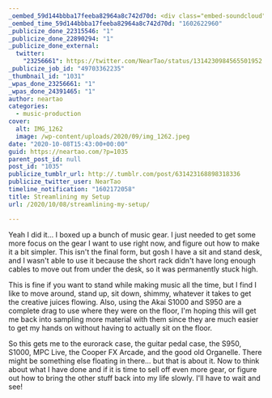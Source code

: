 ```yaml
---
_oembed_59d144bbba17feeba82964a8c742d70d: <div class="embed-soundcloud"><iframe title="MPCBB 292 - Space Dust by NearTao" width="500" height="400" scrolling="no" frameborder="no" src="https://w.soundcloud.com/player/?visual=true&url=https%3A%2F%2Fapi.soundcloud.com%2Ftracks%2F904669087&show_artwork=true&maxwidth=500&maxheight=750&dnt=1"></iframe></div>
_oembed_time_59d144bbba17feeba82964a8c742d70d: "1602622960"
_publicize_done_22315546: "1"
_publicize_done_22890294: "1"
_publicize_done_external:
  twitter:
    "23256661": https://twitter.com/NearTao/status/1314230984565501952
_publicize_job_id: "49703362235"
_thumbnail_id: "1031"
_wpas_done_23256661: "1"
_wpas_done_24391465: "1"
author: neartao
categories:
  - music-production
cover:
  alt: IMG_1262
  image: /wp-content/uploads/2020/09/img_1262.jpeg
date: "2020-10-08T15:43:00+00:00"
guid: https://neartao.com/?p=1035
parent_post_id: null
post_id: "1035"
publicize_tumblr_url: http://.tumblr.com/post/631423168898318336
publicize_twitter_user: NearTao
timeline_notification: "1602172058"
title: Streamlining my Setup
url: /2020/10/08/streamlining-my-setup/

---
```

Yeah I did it... I boxed up a bunch of music gear. I just needed to get some more focus on the gear I want to use right now, and figure out how to make it a bit simpler. This isn't the final form, but gosh I have a sit and stand desk, and I wasn't able to use it because the short rack didn't have long enough cables to move out from under the desk, so it was permanently stuck high.

This is fine if you want to stand while making music all the time, but I find I like to move around, stand up, sit down, shimmy, whatever it takes to get the creative juices flowing. Also, using the Akai S1000 and S950 are a complete drag to use where they were on the floor, I'm hoping this will get me back into sampling more material with them since they are much easier to get my hands on without having to actually sit on the floor.

So this gets me to the eurorack case, the guitar pedal case, the S950, S1000, MPC Live, the Cooper FX Arcade, and the good old Organelle. There might be something else floating in there... but that is about it. Now to think about what I have done and if it is time to sell off even more gear, or figure out how to bring the other stuff back into my life slowly. I'll have to wait and see!
